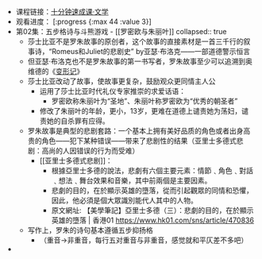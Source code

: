 - 课程链接：[十分钟速成课·文学](https://space.bilibili.com/5981968/favlist?fid=973425868)
- 观看进度： [:progress {:max 44 :value 3}]
- 第02集：五步格诗与斗熊游戏 - [[罗密欧与朱丽叶]]
  collapsed:: true
	- 莎士比亚不是罗朱故事的原创者，这个故事的直接素材是一首三千行的叙事诗，“Romeus和Juliet的悲剧史” by亚瑟·布洛克——一部道德警示恒言
	- 但亚瑟·布洛克也不是罗朱故事的第一书写者，罗朱故事至少可以追溯到奥维德的《[变形记](https://baike.baidu.com/item/%E5%8F%98%E5%BD%A2%E8%AE%B0/3531832?fr=aladdin#/)》
	- 莎士比亚改动了故事，使故事更复杂，鼓励观众更同情主人公
		- 运用了莎士比亚时代礼仪专家推崇的求爱话语：
			- 罗密欧称朱丽叶为“圣地”、朱丽叶称罗密欧为“优秀的朝圣者”
		- 修改了朱丽叶的年龄，更小，13岁，更难在道德上谴责她为荡妇，谴责她的自杀罪有应得。
	- 罗朱故事是典型的悲剧套路：一个基本上拥有美好品质的角色或者出身高贵的角色——犯下某种错误——带来了悲剧性的结果（亚里士多德式悲剧：高尚的人因错误的行为而受难）
		- [[亚里士多德式悲剧]]：
			- 根據亞里士多德的說法，悲劇有六個主要元素：情節﹑角色﹑對話﹑想法﹑舞台效果和音樂，其中前兩個是主要因素。
			- 悲劇的目的，在於顯示英雄的墮落，從而引起觀眾的同情和恐懼，因此，他必須是個大眾識別能代人其中的人物。
			- 原文網址: 【美學筆記】亞里士多德（三）：悲劇的目的，在於顯示英雄的墮落 | 香港01 https://www.hk01.com/sns/article/470836
	- 写作上，罗朱的诗句基本遵循五步抑扬格
		- （重音→非重音，每行五对重音与非重音，感觉就和平仄差不多吧）
-